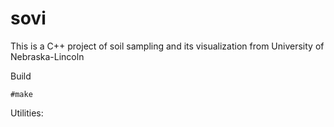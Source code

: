 # sovi
This is a C++ project of soil sampling and its visualization from University of Nebraska-Lincoln

Build  
```
#make
```

Utilities:  
